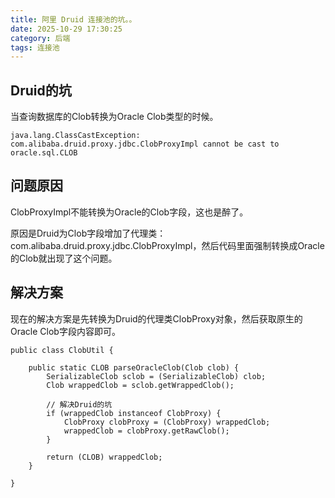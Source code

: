 ```yaml
---
title: 阿里 Druid 连接池的坑。。
date: 2025-10-29 17:30:25
category: 后端
tags: 连接池
---
```


## Druid的坑

当查询数据库的Clob转换为Oracle Clob类型的时候。

```
java.lang.ClassCastException: com.alibaba.druid.proxy.jdbc.ClobProxyImpl cannot be cast to oracle.sql.CLOB
```

## 问题原因

ClobProxyImpl不能转换为Oracle的Clob字段，这也是醉了。

原因是Druid为Clob字段增加了代理类：com.alibaba.druid.proxy.jdbc.ClobProxyImpl，然后代码里面强制转换成Oracle的Clob就出现了这个问题。

## 解决方案

现在的解决方案是先转换为Druid的代理类ClobProxy对象，然后获取原生的Oracle Clob字段内容即可。

```
public class ClobUtil {

	public static CLOB parseOracleClob(Clob clob) {
		SerializableClob sclob = (SerializableClob) clob;
		Clob wrappedClob = sclob.getWrappedClob();

		// 解决Druid的坑
		if (wrappedClob instanceof ClobProxy) {
			ClobProxy clobProxy = (ClobProxy) wrappedClob;
			wrappedClob = clobProxy.getRawClob();
		}

		return (CLOB) wrappedClob;
	}

}
```

